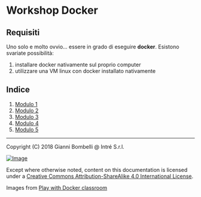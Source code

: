# Workshop Docker

## Requisiti
Uno solo e molto ovvio...
essere in grado di eseguire __docker__.
Esistono svariate possibilità:
1. installare docker nativamente sul proprio computer
2. utilizzare una VM linux con docker installato nativamente

## Indice
1. [Modulo 1](./module01/README.md)
2. [Modulo 2](./module02/README.md)
3. [Modulo 3](./module03/README.md)
4. [Modulo 4](./module04/README.md)
5. [Modulo 5](./module05/README.md)

___

Copyright (C)  2018  Gianni Bombelli @ Intré S.r.l.

[![Image](https://i.creativecommons.org/l/by-sa/4.0/88x31.png)](https://creativecommons.org/licenses/by-sa/4.0/)

Except where otherwise noted, content on this documentation is licensed under a [Creative Commons Attribution-ShareAlike 4.0 International License](https://creativecommons.org/licenses/by-sa/4.0/).

Images from [Play with Docker classroom](https://training.play-with-docker.com/about/)
